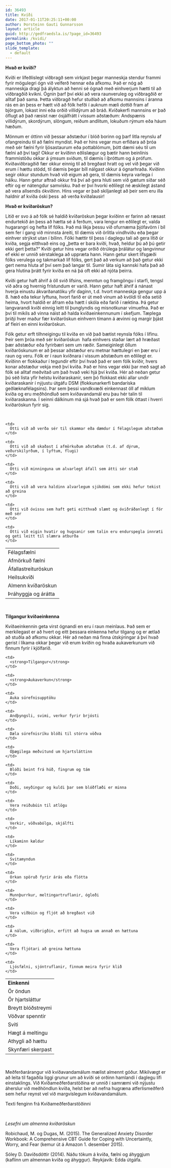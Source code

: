 ```yaml
---
id: 36493
title: Kvíði
date: 2017-01-11T20:25:11+00:00
author: Þorsteinn Gauti Gunnarsson
layout: article
guid: http://gedfraedsla.is/?page_id=36493
permalink: /kvidi/
page_bottom_photo: ""
slide_template:
  - default
---
```


**Hvað er kvíði?**

<!-- <div id="attachment_36495" style="width: 160px" class="wp-caption alignright">
  <img class="wp-image-36495 size-thumbnail" src="http://gedfraedsla.is/wp-content/uploads/2017/01/unnamed-150x150.jpg" width="150" height="150" />
  
  <p class="wp-caption-text">
    Sóley Dröfn Davíðsdóttir, Sálfræðingur
  </p>
</div>
 -->
Kvíði er lífeðlislegt viðbragð sem virkjast þegar manneskja stendur frammi fyrir mögulegri ógn við velferð hennar eða afkomu. Það er nóg að manneskja dragi þá ályktun að henni sé ógnað með einhverjum hætti til að viðbragðið kvikni. Ógnin þarf því ekki að vera raunveruleg og viðbragðið er alltaf það sama. Þetta viðbragð hefur stuðlað að afkomu mannsins í áranna rás en án þess er hætt við að fólk hefði í auknum mæli dottið fram af björgum, lokast inni eða orðið villidýrum að bráð. Kvíðakerfi mannsins er það öflugt að það ræsist nær ósjálfrátt í vissum aðstæðum: Andspænis villidýrum, skordýrum, slöngum, reiðum andlitum, lokuðum rýmum eða háum hæðum.

Mönnum er óttinn við þessar aðstæður í blóð borinn og þarf litla reynslu af ofangreindu til að fælni myndist. Það er hins vegar mun erfiðara að þróa með sér fælni fyrir ljósastaurum eða pottablómum, þótt dæmi séu til um fælni að því tagi! Okkur er kvíðinn eðlislægur og bætir hann beinlínis frammistöðu okkar á ýmsum sviðum, til dæmis í íþróttum og á prófum. Kvíðaviðbragðið fær okkur einnig til að bregðast hratt og vel við þegar við erum í hættu stödd, til dæmis þegar bíll nálgast okkur á ógnarhraða. Kvíðinn segir okkur stundum hvað við eigum að gera, til dæmis keyra varlega í hálku. Hann getur aftrað okkur frá því að gera hluti sem við gætum síðar séð eftir og er nátengdur samvisku. Það er því hvorki eðlilegt né æskilegt ástand að vera allsendis ókvíðinn. Hins vegar er það skiljanlegt að þeir sem eru illa haldnir af kvíða óski þess  að verða kvíðalausir!

**Hvað er kvíðaröskun?**

Litið er svo á að fólk sé haldið kvíðaröskun þegar kvíðinn er farinn að ræsast endurtekið án þess að hætta sé á ferðum, vara lengur en eðlilegt er, valda hugarangri og hefta líf fólks. Það má líkja þessu við ofurnæma þjófavörn í bíl sem fer í gang við minnsta áreiti, til dæmis við örlitla vindhviðu eða þegar einhver strýkst utan í bílinn. Fólki hættir til þess í daglegu tali að gera lítið úr kvíða, segja eitthvað eins og „þetta er bara kvíði, hvað, heldur þú að þú getir ekki gert þetta?“ Kvíði getur hins vegar orðið ótrúlega þrálátur og langvinnur ef ekki er unnið sérstaklega að uppræta hann. Hann getur skert lífsgæði fólks verulega og takmarkað líf fólks, gert það að verkum að það getur ekki gert nema hluta af því sem það langar til. Sumir láta sig kannski hafa það að gera hlutina þrátt fyrir kvíða en ná þá oft ekki að njóta þeirra.

Kvíði getur haft áhrif á öll svið lífsins, menntun og framgöngu í starfi, tengsl við aðra og hvernig frístundum er varið. Hann getur haft áhrif á nánast hverja einustu ákvarðanatöku yfir daginn, t.d. hvort manneskja gengur upp á 8. hæð eða tekur lyftuna, hvort farið er út með vinum að kvöldi til eða setið heima, hvort haldið er áfram eða hætt í skóla eða farið í ræktina. Þá getur langvarandi kvíði einnig leitt til þunglyndis og misnotkunar vímuefna. Það er því til mikils að vinna náist að halda kvíðaeinkennunum í skefjum. Tæplega þriðji hver maður fær kvíðaröskun einhvern tímann á ævinni og margir þjást af fleiri en einni kvíðaröskun.

Fólk getur erft tilhneigingu til kvíða en við það bætist reynsla fólks í lífinu. Þeir sem þróa með sér kvíðaröskun  hafa einhvers staðar lært að hræðast þær aðstæður eða fyrirbæri sem um ræðir. Sameiginlegt öllum kvíðaröskunum er að þessar aðstæður eru metnar hættulegri en þær eru í raun og veru. Fólk er í raun kvíðnara í vissum aðstæðum en eðlilegt er. Kvíðinn er flokkaður í tegundir eftir því hvað það er sem fólk kvíðir, hvers konar aðstæður vekja með því kvíða. Það er hins vegar ekki þar með sagt að fólk sé alltaf meðvitað um það hvað veki hjá því kvíða. Hér að neðan getur þú séð lista yfir helstu kvíðaraskanir, sem þó flokkast ekki allar undir kvíðaraskanir í nýjustu útgáfu DSM (flokkunarkerfi bandaríska geðlæknafélagsins). Þar sem þessi vandkvæði einkennast öll af miklum kvíða og eru meðhöndluð sem kvíðavandamál eru þau hér talin til kvíðaraskanna. Í seinni dálkinum má sjá hvað það er sem fólk óttast í hverri kvíðaröskun fyrir sig.

&nbsp;

<table>
  <tr>
    <td>
      Félagsfælni
    </td>
    
    <td>
      Ótti við að verða sér til skammar eða dæmdur í félagslegum aðstæðum
    </td>
  </tr>
  
  <tr>
    <td>
      Afmörkuð fælni
    </td>
    
    <td>
      Ótti við að skaðast í afmörkuðum aðstæðum (t.d. af dýrum, veðurskilyrðum, í lyftum, flugi)
    </td>
  </tr>
  
  <tr>
    <td>
      Áfallastreituröskun
    </td>
    
    <td>
      Ótti við minninguna um alvarlegt áfall sem átti sér stað
    </td>
  </tr>
  
  <tr>
    <td>
      Heilsukvíði
    </td>
    
    <td>
      Ótti við að vera haldinn alvarlegum sjúkdómi sem ekki hefur tekist að greina
    </td>
  </tr>
  
  <tr>
    <td>
      Almenn kvíðaröskun
    </td>
    
    <td>
      Ótti við óvissu sem haft geti eitthvað slæmt og óviðráðanlegt í för með sér
    </td>
  </tr>
  
  <tr>
    <td>
      Þráhyggja og árátta
    </td>
    
    <td>
      Ótti við eigin hvatir og hugsanir sem talin eru endurspegla innræti og geti leitt til slæmra atburða
    </td>
  </tr>
</table>

&nbsp;

**Tilgangur kvíðaeinkenna**

Kvíðaeinkennin geta virst ógnandi en eru í raun meinlaus. Það sem er merkilegast er að hvert og eitt þessara einkenna hefur tilgang og er ætlað að stuðla að afkomu okkar. Hér að neðan má finna útskýringar á því hvað gerist í líkama okkar þegar við erum kvíðin og hvaða aukaverkunum við finnum fyrir í kjölfarið.

<table>
  <tr>
    <td>
      <strong>Einkenni</strong>
    </td>
    
    <td>
      <strong>Tilgangur</strong>
    </td>
    
    <td>
      <strong>Aukaverkun</strong>
    </td>
  </tr>
  
  <tr>
    <td>
      Ör öndun
    </td>
    
    <td>
      Auka súrefnisupptöku
    </td>
    
    <td>
      Andþyngsli, svimi, verkur fyrir brjósti
    </td>
  </tr>
  
  <tr>
    <td>
      Ör hjartsláttur
    </td>
    
    <td>
      Dæla súrefnisríku blóði til stórra vöðva
    </td>
    
    <td>
      Óþægilega meðvitund um hjartsláttinn
    </td>
  </tr>
  
  <tr>
    <td>
      Breytt blóðstreymi
    </td>
    
    <td>
      Blóði beint frá húð, fingrum og tám
    </td>
    
    <td>
      Doði, seyðingur og kuldi þar sem blóðflæði er minna
    </td>
  </tr>
  
  <tr>
    <td>
      Vöðvar spenntir
    </td>
    
    <td>
      Vera reiðubúin til atlögu
    </td>
    
    <td>
      Verkir, vöðvabólga, skjálfti
    </td>
  </tr>
  
  <tr>
    <td>
      Sviti
    </td>
    
    <td>
      Líkaminn kældur
    </td>
    
    <td>
      Svitamyndun
    </td>
  </tr>
  
  <tr>
    <td>
      Hægt á meltingu
    </td>
    
    <td>
      Orkan spöruð fyrir árás eða flótta
    </td>
    
    <td>
      Munnþurrkur, meltingartruflanir, ógleði
    </td>
  </tr>
  
  <tr>
    <td>
      Athygli að hættu
    </td>
    
    <td>
      Vera viðbúin og fljót að bregðast við
    </td>
    
    <td>
      Á nálum, viðbrigðin, erfitt að hugsa um annað en hættuna
    </td>
  </tr>
  
  <tr>
    <td>
      Skynfæri skerpast
    </td>
    
    <td>
      Vera fljótari að greina hættuna
    </td>
    
    <td>
      Ljósfælni, sjóntruflanir, finnum meira fyrir klið
    </td>
  </tr>
</table>

&nbsp;

Meðferðarárangur við kvíðavandamálum mælist almennt góður. Mikilvægt er að leita til fagaðila liggi grunur um að kvíði sé orðinn hamlandi í daglegu lífi einstaklings. Við Kvíðameðferðarstöðina er unnið í samræmi við nýjustu áherslur við meðhöndlun kvíða, helst ber að nefna hugræna atferlismeðferð sem hefur reynst vel við margvíslegum kvíðavandamálum.

Texti fenginn frá Kvíðameðferðarstöðinni

&nbsp;

_Lesefni um almenna kvíðaröskun_

Robichaud, M. og Dugas, M. (2015). The Generalized Anxiety Disorder Workbook: A Comprehensive CBT Guide for Coping with Uncertaintly, Worry, and Fear (kemur út á Amazon 1. desember 2015).

Sóley D. Davíðsdóttir (2014). Náðu tökum á kvíða, fælni og áhyggjum (kaflinn um almennan kvíða og áhyggur). Reykjavík: Edda útgáfa.

&nbsp;